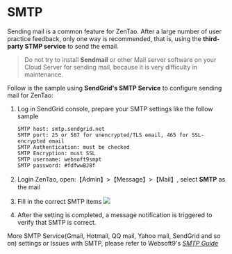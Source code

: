 # SMTP

Sending mail is a common feature for ZenTao. After a large number of user practice feedback, only one way is recommended, that is, using the **third-party STMP service** to send the email.

> Do not try to install **Sendmail** or other Mail server software on your Cloud Server for sending mail, because it is very difficulty in maintenance.

Follow is the sample using **SendGrid's SMTP Service** to configure sending mail for ZenTao:

1. Log in SendGrid console, prepare your SMTP settings like the follow sample
   ```
   SMTP host: smtp.sendgrid.net
   SMTP port: 25 or 587 for unencrypted/TLS email, 465 for SSL-encrypted email
   SMTP Authentication: must be checked
   SMTP Encryption: must SSL
   SMTP username: websoft9smpt
   SMTP password: #fdfwwBJ8f    
   ```
2. Login ZenTao, open:【Admin】>【Message】>【Mail】, select **SMTP** as the mail

3. Fill in the correct SMTP items
    ![](https://libs.websoft9.com/Websoft9/DocsPicture/en/zentao/zentao-smtp-websoft9.png)

4. After the setting is completed, a message notification is triggered to verify that SMTP is correct.
     

More SMTP Service(Gmail, Hotmail, QQ mail, Yahoo mail, SendGrid and so on)  settings or Issues with SMTP, please refer to Websoft9's *[SMTP Guide](https://support.websoft9.com/docs/faq/tech-smtp.html)*